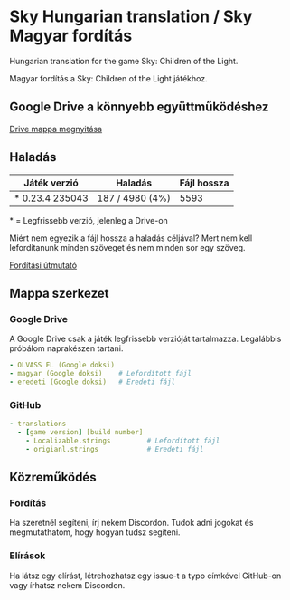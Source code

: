 # Sky Hungarian translation / Sky Magyar fordítás

Hungarian translation for the game Sky: Children of the Light.

Magyar fordítás a Sky: Children of the Light játékhoz.

## Google Drive a könnyebb együttműködéshez

[Drive mappa megnyitása](https://drive.google.com/drive/folders/16dNv0bLcUrU9Fjrvbs8i9kqvGaF_W2Zk?usp=sharing)

## Haladás

| Játék verzió     | Haladás         | Fájl hossza |
| ---------------- | --------------- | ----------- |
| \* 0.23.4 235043 | 187 / 4980 (4%) | 5593        |

\* = Legfrissebb verzió, jelenleg a Drive-on

Miért nem egyezik a fájl hossza a haladás céljával? Mert nem kell lefordítanunk minden szöveget és nem minden sor egy szöveg.

[Fordítási útmutató](translation%20guide.md)

## Mappa szerkezet

### Google Drive

A Google Drive csak a játék legfrissebb verzióját tartalmazza. Legalábbis próbálom naprakészen tartani.

```yml
- OLVASS EL (Google doksi)
- magyar (Google doksi)    # Lefordított fájl
- eredeti (Google doksi)   # Eredeti fájl
```

### GitHub

```yml
- translations
  - [game version] [build number]
    - Localizable.strings         # Lefordított fájl
    - origianl.strings            # Eredeti fájl
```

## Közreműködés

### Fordítás

Ha szeretnél segíteni, írj nekem Discordon. Tudok adni jogokat és megmutathatom, hogy hogyan tudsz segíteni.

### Elírások

Ha látsz egy elírást, létrehozhatsz egy issue-t a typo címkével GitHub-on vagy írhatsz nekem Discordon.
